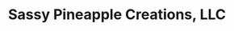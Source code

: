 ---
title: "Sassy Pineapple Creations, LLC"
url: /simpsonville/sassy-pineapple-creations-llc/
shop: office supplies
---